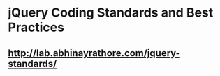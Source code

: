 jQuery Coding Standards and Best Practices
=======================

## http://lab.abhinayrathore.com/jquery-standards/
